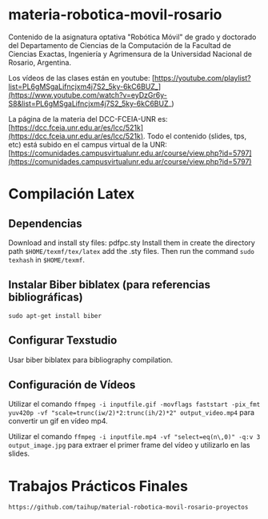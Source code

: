 # materia-robotica-movil-rosario

Contenido de la asignatura optativa "Robótica Móvil" de grado y doctorado del Departamento de Ciencias de la Computación de la Facultad de Ciencias Exactas, Ingeniería y Agrimensura de la Universidad Nacional de Rosario, Argentina.

Los vídeos de las clases están en youtube: [https://youtube.com/playlist?list=PL6gMSgaLifncjxm4j7S2_5ky-6kC6BUZ_](https://www.youtube.com/watch?v=eyDzGr6y-S8&list=PL6gMSgaLifncjxm4j7S2_5ky-6kC6BUZ_)

La página de la materia del DCC-FCEIA-UNR es: [https://dcc.fceia.unr.edu.ar/es/lcc/521k](https://dcc.fceia.unr.edu.ar/es/lcc/521k). Todo el contenido (slides, tps, etc) está subido en el campus virtual de la UNR: [https://comunidades.campusvirtualunr.edu.ar/course/view.php?id=5797](https://comunidades.campusvirtualunr.edu.ar/course/view.php?id=5797)

# Compilación Latex

## Dependencias
Download and install sty files: pdfpc.sty
Install them in create the directory path `$HOME/texmf/tex/latex` add the .sty files. Then run the command `sudo texhash`  in `$HOME/texmf`.

## Instalar Biber biblatex (para referencias bibliográficas)

```
sudo apt-get install biber
```

## Configurar Texstudio
Usar biber biblatex para bibliography compilation.

## Configuración de Vídeos
Utilizar el comando `ffmpeg -i inputfile.gif -movflags faststart -pix_fmt yuv420p -vf "scale=trunc(iw/2)*2:trunc(ih/2)*2" output_video.mp4` para convertir un gif en vídeo mp4.

Utilizar el comando `ffmpeg -i inputfile.mp4 -vf "select=eq(n\,0)" -q:v 3 output_image.jpg` para extraer el primer frame del vídeo y utilizarlo en las slides.

# Trabajos Prácticos Finales
`https://github.com/taihup/material-robotica-movil-rosario-proyectos`

